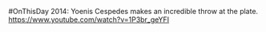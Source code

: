 #OnThisDay 2014: Yoenis Cespedes makes an incredible throw at the plate. https://www.youtube.com/watch?v=1P3br_geYFI